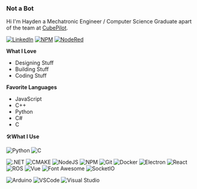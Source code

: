 ### Not a Bot
Hi I'm Hayden a Mechatronic Engineer / Computer Science Graduate apart of the team at [CubePilot](https://www.cubepilot.com/#/home).

[![LinkedIn](https://img.shields.io/badge/LinkedIn-0077B5?style=for-the-badge&logo=linkedin&logoColor=white)](https://www.linkedin.com/in/hayden-donald-476b8262/)
[![NPM](https://img.shields.io/badge/npm-CB3837?style=for-the-badge&logo=npm&logoColor=white)](https://www.npmjs.com/~haydendonald)
[![NodeRed](https://img.shields.io/badge/Node--Red-8F0000?style=for-the-badge&logo=nodered&logoColor=white)](https://flows.nodered.org/user/haydendonald)


**What I Love**
- Designing Stuff
- Building Stuff
- Coding Stuff

**Favorite Languages**
- JavaScript
- C++
- Python
- C#
- C

🛠**What I Use**

![Python](https://img.shields.io/badge/-Python-000000?style=flat&logo=python)
![C](https://img.shields.io/badge/C-00599C?style=for-the-badge&logo=c&logoColor=white)

![.NET](https://img.shields.io/badge/.NET-512BD4?style=for-the-badge&logo=dotnet&logoColor=white)
![CMAKE](https://img.shields.io/badge/CMake-064F8C?style=for-the-badge&logo=cmake&logoColor=white)
![NodeJS](https://img.shields.io/badge/Node.js-339933?style=for-the-badge&logo=nodedotjs&logoColor=white)
![NPM](https://img.shields.io/badge/npm-CB3837?style=for-the-badge&logo=npm&logoColor=white)
![Git](https://img.shields.io/badge/-Git-000000?style=flat&logo=git&logoColor=F05032)
![Docker](https://img.shields.io/badge/Docker-2CA5E0?style=for-the-badge&logo=docker&logoColor=white)
![Electron](https://img.shields.io/badge/Electron-2B2E3A?style=for-the-badge&logo=electron&logoColor=9FEAF9)
![React](https://img.shields.io/badge/React-20232A?style=for-the-badge&logo=react&logoColor=61DAFB)
![ROS](https://img.shields.io/badge/ROS-22314E?style=for-the-badge&logo=ROS&logoColor=white)
![Vue](https://img.shields.io/badge/Vue.js-35495E?style=for-the-badge&logo=vuedotjs&logoColor=4FC08D)
![Font Awesome](https://img.shields.io/badge/Font_Awesome-339AF0?style=for-the-badge&logo=fontawesome&logoColor=white)
![SocketIO](https://img.shields.io/badge/Socket.io-010101?&style=for-the-badge&logo=Socket.io&logoColor=white)


![Arduino](https://img.shields.io/badge/Arduino_IDE-00979D?style=for-the-badge&logo=arduino&logoColor=white)
![VSCode](https://img.shields.io/badge/VSCode-0078D4?style=for-the-badge&logo=visual%20studio%20code&logoColor=white)
![Visual Studio](https://img.shields.io/badge/Visual_Studio-5C2D91?style=for-the-badge&logo=visual%20studio&logoColor=white)




